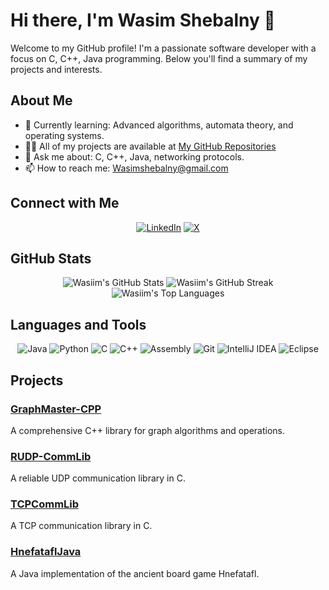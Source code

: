 # Hi there, I'm Wasim Shebalny 👋

Welcome to my GitHub profile! I'm a passionate software developer with a focus on C, C++, Java programming. Below you'll find a summary of my projects and interests.

## About Me

- 🌱 Currently learning: Advanced algorithms, automata theory, and operating systems.
- 👨‍💻 All of my projects are available at [My GitHub Repositories](https://github.com/WasiimSheb?tab=repositories)
- 💬 Ask me about: C, C++, Java, networking protocols.
- 📫 How to reach me: Wasimshebalny@gmail.com

## Connect with Me

<p align="center">
  <a href="https://www.linkedin.com/in/wasim-shebalny-9244bb25b/"><img src="https://img.shields.io/badge/LinkedIn-0A66C2?style=for-the-badge&logo=linkedin&logoColor=white" alt="LinkedIn"></a>
  <a href="https://x.com/ShebalnyWasim"><img src="https://img.shields.io/badge/X-1DA1F2?style=for-the-badge&logo=twitter&logoColor=white" alt="X"></a>
</p>

## GitHub Stats

<p align="center">
  <img src="https://github-readme-stats.vercel.app/api?username=WasiimSheb&show_icons=true&theme=radical" alt="Wasiim's GitHub Stats">
  <img src="https://github-readme-streak-stats.herokuapp.com/?user=WasiimSheb&theme=radical" alt="Wasiim's GitHub Streak">
  <img src="https://github-readme-stats.vercel.app/api/top-langs/?username=WasiimSheb&layout=compact&theme=radical" alt="Wasiim's Top Languages">
</p>

## Languages and Tools

<p align="center">
  <img src="https://img.shields.io/badge/Java-ED8B00?style=for-the-badge&logo=java&logoColor=white" alt="Java">
  <img src="https://img.shields.io/badge/Python-3776AB?style=for-the-badge&logo=python&logoColor=white" alt="Python">
  <img src="https://img.shields.io/badge/C-A8B9CC?style=for-the-badge&logo=c&logoColor=white" alt="C">
  <img src="https://img.shields.io/badge/C++-00599C?style=for-the-badge&logo=cplusplus&logoColor=white" alt="C++">
  <img src="https://img.shields.io/badge/Assembly-525252?style=for-the-badge&logo=assembly&logoColor=white" alt="Assembly">
  <img src="https://img.shields.io/badge/Git-F05032?style=for-the-badge&logo=git&logoColor=white" alt="Git">
  <img src="https://img.shields.io/badge/IntelliJ_IDEA-000000?style=for-the-badge&logo=intellij-idea&logoColor=white" alt="IntelliJ IDEA">
  <img src="https://img.shields.io/badge/Eclipse-2C2255?style=for-the-badge&logo=eclipse&logoColor=white" alt="Eclipse">
</p>

## Projects

### [GraphMaster-CPP](https://github.com/WasiimSheb/GraphMaster-CPP)
A comprehensive C++ library for graph algorithms and operations.

### [RUDP-CommLib](https://github.com/WasiimSheb/RUDP-CommLib)
A reliable UDP communication library in C.

### [TCPCommLib](https://github.com/WasiimSheb/TCPCommLib)
A TCP communication library in C.

### [HnefataflJava](https://github.com/WasiimSheb/Hnefatafl)
A Java implementation of the ancient board game Hnefatafl.

